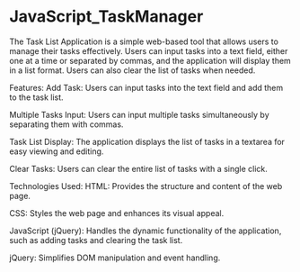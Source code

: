 # JavaScript_TaskManager
The Task List Application is a simple web-based tool that allows users to manage their tasks effectively. Users can input tasks into a text field, either one at a time or separated by commas, and the application will display them in a list format. Users can also clear the list of tasks when needed.

Features: 
Add Task: Users can input tasks into the text field and add them to the task list.

Multiple Tasks Input: Users can input multiple tasks simultaneously by separating them with commas.

Task List Display: The application displays the list of tasks in a textarea for easy viewing and editing.

Clear Tasks: Users can clear the entire list of tasks with a single click.

Technologies Used:
HTML: Provides the structure and content of the web page.

CSS: Styles the web page and enhances its visual appeal.

JavaScript (jQuery): Handles the dynamic functionality of the application, such as adding tasks and clearing the task list.

jQuery: Simplifies DOM manipulation and event handling.
